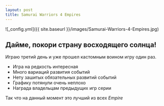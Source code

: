 ```yaml
---
layout: post
title: Samurai Warriors 4 Empires
---
```


![_config.yml]({{ site.baseurl }}/images/Samurai-Warriors-4-Empires.jpg)

## Дайме, покори страну восходящего солнца!

Играю третий день и уже прошел кастомным воином игру один раз.

* Игра на редкость интересная
* Много вариаций развития событий
* Нету зашитых обязательных развитий событий
* Графику потянули очень неплохо
* Награда владельцам предыдущих игр серии

Так что на данный момент это лучший из всех *Empire*



